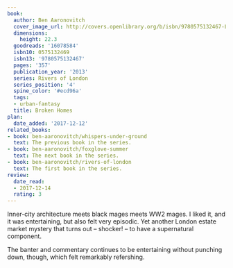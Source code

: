 ```yaml
---
book:
  author: Ben Aaronovitch
  cover_image_url: http://covers.openlibrary.org/b/isbn/9780575132467-L.jpg
  dimensions:
    height: 22.3
  goodreads: '16078584'
  isbn10: 0575132469
  isbn13: '9780575132467'
  pages: '357'
  publication_year: '2013'
  series: Rivers of London
  series_position: '4'
  spine_color: '#ecd96a'
  tags:
  - urban-fantasy
  title: Broken Homes
plan:
  date_added: '2017-12-12'
related_books:
- book: ben-aaronovitch/whispers-under-ground
  text: The previous book in the series.
- book: ben-aaronovitch/foxglove-summer
  text: The next book in the series.
- book: ben-aaronovitch/rivers-of-london
  text: The first book in the series.
review:
  date_read:
  - 2017-12-14
  rating: 3
---
```


Inner-city architecture meets black mages meets WW2 mages. I liked it, and it was entertaining, but also felt very
episodic. Yet another London estate market mystery that turns out – shocker! – to have a supernatural component.

The banter and commentary continues to be entertaining without punching down, though, which felt remarkably refershing.
